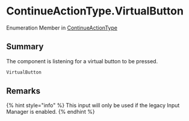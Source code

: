 # ContinueActionType.VirtualButton

Enumeration Member in [ContinueActionType](/docs/api/csharp/yarn.unity.legacy.dialogueadvanceinput.continueactiontype-1.md)

## Summary


The component is listening for a virtual button to be pressed.


```csharp
VirtualButton
```

## Remarks

<p>
{% hint style="info" %}
This input will only be used if the legacy
Input Manager is enabled.
{% endhint %}
</p>

